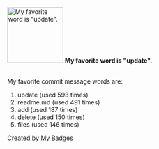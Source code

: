 <img src="https://my-badges.github.io/my-badges/favorite-word.png" alt="My favorite word is &quot;update&quot;." title="My favorite word is &quot;update&quot;." width="128">
<strong>My favorite word is &quot;update&quot;.</strong>
<br><br>

My favorite commit message words are:

1. update (used 593 times)
2. readme.md (used 491 times)
3. add (used 187 times)
4. delete (used 150 times)
5. files (used 146 times)


Created by <a href="https://github.com/my-badges/my-badges">My Badges</a>